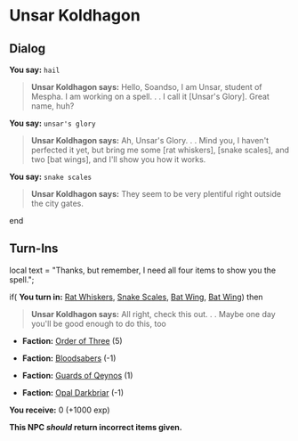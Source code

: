# Unsar Koldhagon
## Dialog

**You say:** `hail`



>**Unsar Koldhagon says:** Hello, Soandso, I am Unsar, student of Mespha. I am working on a spell. . . I call it [Unsar's Glory]. Great name, huh?

**You say:** `unsar's glory`



>**Unsar Koldhagon says:** Ah, Unsar's Glory. . . Mind you, I haven't perfected it yet, but bring me some [rat whiskers], [snake scales], and two [bat wings], and I'll show you how it works.

**You say:** `snake scales`



>**Unsar Koldhagon says:** They seem to be very plentiful right outside the city gates.


end

## Turn-Ins



local text = "Thanks, but remember, I need all four items to show you the spell.";



if( **You turn in:** [Rat Whiskers](/item/13071), [Snake Scales](/item/13070), [Bat Wing](/item/13068), [Bat Wing](/item/13068)) then


>**Unsar Koldhagon says:** All right, check this out. . . Maybe one day you'll be good enough to do this, too





* __Faction:__ [Order of Three](/faction/342) (5)


* __Faction:__ [Bloodsabers](/faction/221) (-1)


* __Faction:__ [Guards of Qeynos](/faction/262) (1)


* __Faction:__ [Opal Darkbriar](/faction/296) (-1)


 **You receive:** 0 (+1000 exp)

**This NPC *should* return incorrect items given.**
